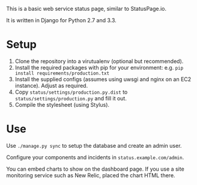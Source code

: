 This is a basic web service status page, similar to StatusPage.io.

It is written in Django for Python 2.7 and 3.3.

Setup
=====
1. Clone the repository into a virutualenv (optional but recommended).
2. Install the required packages with pip for your environment: e.g. `pip install requirements/production.txt`
3. Install the supplied configs (assumes using uwsgi and nginx on an EC2 instance). Adjust as required.
4. Copy `status/settings/production.py.dist` to `status/settings/production.py` and fill it out.
5. Compile the stylesheet (using Stylus).

Use
===
Use `./manage.py sync` to setup the database and create an admin user.

Configure your components and incidents in `status.example.com/admin`.

You can embed charts to show on the dashboard page. If you use a site monitoring service such as New Relic, placed the chart HTML there.
